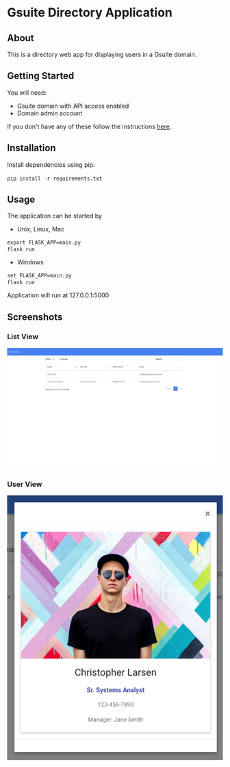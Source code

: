 # Gsuite Directory Application

## About
This is a directory web app for displaying users in a Gsuite domain.

## Getting Started
You will need:
* Gsuite domain with API access enabled
* Domain admin account

If you don't have any of these follow the instructions <a href="https://developers.google.com/admin-sdk/directory/v1/quickstart/python">here</a>.

## Installation
Install dependencies using pip:

`pip install -r requirements.txt`


## Usage
The application can be started by
* Unix, Linux, Mac
```
export FLASK_APP=main.py
flask run
```
* Windows
```
set FLASK_APP=main.py
flask run
```
Application will run at 127.0.0.1:5000

## Screenshots
### List View
![alt text](./screenshots/user_list.png "List View")
### User View
![alt text](./screenshots/user_view.png "User View")
